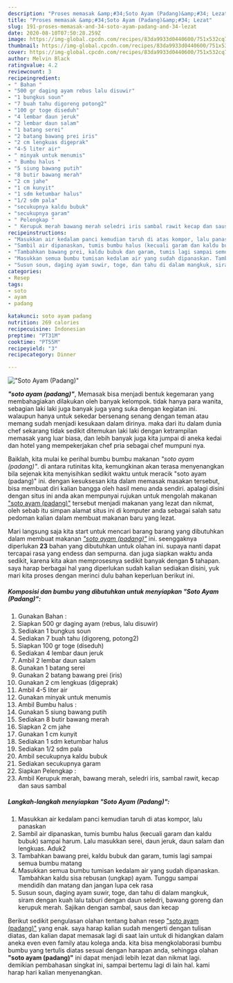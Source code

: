 ```yaml
---
description: "Proses memasak &amp;#34;Soto Ayam (Padang)&amp;#34; Lezat"
title: "Proses memasak &amp;#34;Soto Ayam (Padang)&amp;#34; Lezat"
slug: 191-proses-memasak-and-34-soto-ayam-padang-and-34-lezat
date: 2020-08-10T07:50:28.259Z
image: https://img-global.cpcdn.com/recipes/83da9933d0440600/751x532cq70/soto-ayam-padang-foto-resep-utama.jpg
thumbnail: https://img-global.cpcdn.com/recipes/83da9933d0440600/751x532cq70/soto-ayam-padang-foto-resep-utama.jpg
cover: https://img-global.cpcdn.com/recipes/83da9933d0440600/751x532cq70/soto-ayam-padang-foto-resep-utama.jpg
author: Melvin Black
ratingvalue: 4.2
reviewcount: 3
recipeingredient:
- " Bahan "
- "500 gr daging ayam rebus lalu disuwir"
- "1 bungkus soun"
- "7 buah tahu digoreng potong2"
- "100 gr toge diseduh"
- "4 lembar daun jeruk"
- "2 lembar daun salam"
- "1 batang serei"
- "2 batang bawang prei iris"
- "2 cm lengkuas digeprak"
- "4-5 liter air"
- " minyak untuk menumis"
- " Bumbu halus "
- "5 siung bawang putih"
- "8 butir bawang merah"
- "2 cm jahe"
- "1 cm kunyit"
- "1 sdm ketumbar halus"
- "1/2 sdm pala"
- "secukupnya kaldu bubuk"
- "secukupnya garam"
- " Pelengkap "
- " Kerupuk merah bawang merah seledri iris sambal rawit kecap dan saus sambal"
recipeinstructions:
- "Masukkan air kedalam panci kemudian taruh di atas kompor, lalu panaskan"
- "Sambil air dipanaskan, tumis bumbu halus (kecuali garam dan kaldu bubuk) sampai harum. Lalu masukkan serei, daun jeruk, daun salam dan lengkuas. Aduk2"
- "Tambahkan bawang prei, kaldu bubuk dan garam, tumis lagi sampai semua bumbu matang"
- "Masukkan semua bumbu tumisan kedalam air yang sudah dipanaskan. Tambahkan kaldu sisa rebusan (ungkap) ayam. Tunggu sampai mendidih dan matang dan jangan lupa cek rasa"
- "Susun soun, daging ayam suwir, toge, dan tahu di dalam mangkuk, siram dengan kuah lalu taburi dengan daun seledri, bawang goreng dan kerupuk merah. Sajikan dengan sambal, saus dan kecap"
categories:
- Resep
tags:
- soto
- ayam
- padang

katakunci: soto ayam padang 
nutrition: 269 calories
recipecuisine: Indonesian
preptime: "PT31M"
cooktime: "PT55M"
recipeyield: "3"
recipecategory: Dinner

---
```



![&#34;Soto Ayam (Padang)&#34;](https://img-global.cpcdn.com/recipes/83da9933d0440600/751x532cq70/soto-ayam-padang-foto-resep-utama.jpg)

<b><i>&#34;soto ayam (padang)&#34;</i></b>, Memasak bisa menjadi bentuk kegemaran yang membahagiakan dilakukan oleh banyak kelompok. tidak hanya para wanita, sebagian laki laki juga banyak juga yang suka dengan kegiatan ini. walaupun hanya untuk sekedar bersenang senang dengan teman atau memang sudah menjadi kesukaan dalam dirinya. maka dari itu dalam dunia chef sekarang tidak sedikit ditemukan laki laki dengan ketrampilan memasak yang luar biasa, dan lebih banyak juga kita jumpai di aneka kedai dan hotel yang mempekerjakan chef pria sebagai chef mumpuni nya.

Baiklah, kita mulai ke perihal bumbu bumbu makanan <i>&#34;soto ayam (padang)&#34;</i>. di antara rutinitas kita, kemungkinan akan terasa menyenangkan bila sejenak kita menyisihkan sedikit waktu untuk meracik &#34;soto ayam (padang)&#34; ini. dengan kesuksesan kita dalam memasak masakan tersebut, bisa membuat diri kalian bangga oleh hasil menu anda sendiri. apalagi disini dengan situs ini anda akan mempunyai rujukan untuk mengolah makanan <u>&#34;soto ayam (padang)&#34;</u> tersebut menjadi makanan yang lezat dan nikmat, oleh sebab itu simpan alamat situs ini di komputer anda sebagai salah satu pedoman kalian dalam membuat makanan baru yang lezat.




Mari langsung saja kita start untuk mencari barang barang yang dibutuhkan dalam membuat makanan <u><i>&#34;soto ayam (padang)&#34;</i></u> ini. seenggaknya diperlukan <b>23</b> bahan yang dibutuhkan untuk olahan ini. supaya nanti dapat tercapai rasa yang endess dan sempurna. dan juga siapkan waktu anda sedikit, karena kita akan memprosesnya sedikit banyak dengan <b>5</b> tahapan. saya harap berbagai hal yang diperlukan sudah kalian sediakan disini, yuk mari kita proses dengan merinci dulu bahan keperluan berikut ini.

<!--inarticleads1-->

##### Komposisi dan bumbu yang dibutuhkan untuk menyiapkan &#34;Soto Ayam (Padang)&#34;:

1. Gunakan  Bahan :
1. Siapkan 500 gr daging ayam (rebus, lalu disuwir)
1. Sediakan 1 bungkus soun
1. Sediakan 7 buah tahu (digoreng, potong2)
1. Siapkan 100 gr toge (diseduh)
1. Sediakan 4 lembar daun jeruk
1. Ambil 2 lembar daun salam
1. Gunakan 1 batang serei
1. Gunakan 2 batang bawang prei (iris)
1. Gunakan 2 cm lengkuas (digeprak)
1. Ambil 4-5 liter air
1. Gunakan  minyak untuk menumis
1. Ambil  Bumbu halus :
1. Gunakan 5 siung bawang putih
1. Sediakan 8 butir bawang merah
1. Siapkan 2 cm jahe
1. Gunakan 1 cm kunyit
1. Sediakan 1 sdm ketumbar halus
1. Sediakan 1/2 sdm pala
1. Ambil secukupnya kaldu bubuk
1. Sediakan secukupnya garam
1. Siapkan  Pelengkap :
1. Ambil  Kerupuk merah, bawang merah, seledri iris, sambal rawit, kecap dan saus sambal




<!--inarticleads2-->

##### Langkah-langkah menyiapkan &#34;Soto Ayam (Padang)&#34;:

1. Masukkan air kedalam panci kemudian taruh di atas kompor, lalu panaskan
1. Sambil air dipanaskan, tumis bumbu halus (kecuali garam dan kaldu bubuk) sampai harum. Lalu masukkan serei, daun jeruk, daun salam dan lengkuas. Aduk2
1. Tambahkan bawang prei, kaldu bubuk dan garam, tumis lagi sampai semua bumbu matang
1. Masukkan semua bumbu tumisan kedalam air yang sudah dipanaskan. Tambahkan kaldu sisa rebusan (ungkap) ayam. Tunggu sampai mendidih dan matang dan jangan lupa cek rasa
1. Susun soun, daging ayam suwir, toge, dan tahu di dalam mangkuk, siram dengan kuah lalu taburi dengan daun seledri, bawang goreng dan kerupuk merah. Sajikan dengan sambal, saus dan kecap




Berikut sedikit pengulasan olahan tentang bahan resep <u>&#34;soto ayam (padang)&#34;</u> yang enak. saya harap kalian sudah mengerti dengan tulisan diatas, dan kalian dapat memasak lagi di saat lain untuk di hidangkan dalam aneka even even family atau kolega anda. kita bisa mengkolaborasi bumbu bumbu yang tertulis diatas sesuai dengan harapan anda, sehingga olahan <b>&#34;soto ayam (padang)&#34;</b> ini dapat menjadi lebih lezat dan nikmat lagi. demikian pembahasan singkat ini, sampai bertemu lagi di lain hal. kami harap hari kalian menyenangkan.
